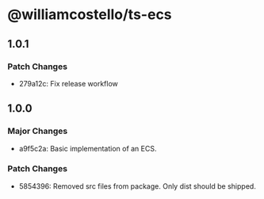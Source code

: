 # @williamcostello/ts-ecs

## 1.0.1

### Patch Changes

- 279a12c: Fix release workflow

## 1.0.0

### Major Changes

- a9f5c2a: Basic implementation of an ECS.

### Patch Changes

- 5854396: Removed src files from package. Only dist should be shipped.

